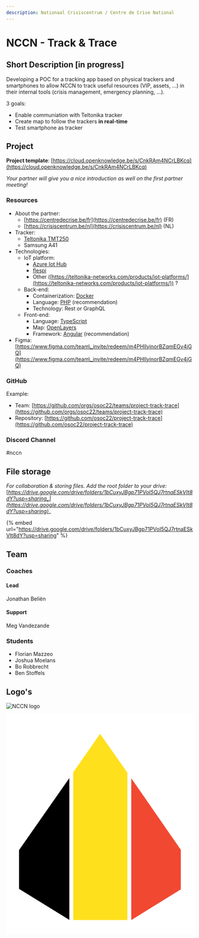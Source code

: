 ```yaml
---
description: Nationaal Crisiscentrum / Centre de Crise National
---
```


# NCCN - Track & Trace

## Short Description \[in progress]

Developing a POC for a tracking app based on physical trackers and smartphones to allow NCCN to track useful resources (VIP, assets, ...) in their internal tools (crisis management, emergency planning, ...).

3 goals:

* Enable communiation with Teltonika tracker
* Create map to follow the trackers **in real-time**
* Test smartphone as tracker

## Project

**Project template**: [https://cloud.openknowledge.be/s/CnkRAm4NCrLBKcq](https://cloud.openknowledge.be/s/CnkRAm4NCrLBKcq)

_Your partner will give you a nice introduction as well on the first partner meeting!_

### Resources

* About the partner:&#x20;
  * [https://centredecrise.be/fr](https://centredecrise.be/fr) (FR)&#x20;
  * [https://crisiscentrum.be/nl](https://crisiscentrum.be/nl) (NL)
* Tracker:
  * [Teltonika TMT250](https://teltonika-mobility.com/product/mini-tracker-easy/)
  * Samsung A41
* Technologies:
  * IoT platform:
    * [Azure Iot Hub](https://azure.microsoft.com/en-us/services/iot-hub/#overview)
    * [flespi](https://flespi.com/)
    * Other ([https://teltonika-networks.com/products/iot-platforms/](https://teltonika-networks.com/products/iot-platforms/)) ?
  * Back-end:&#x20;
    * Containerization: [Docker](https://www.docker.com/)
    * Language: [PHP](https://www.php.net/) (recommendation)
    * Technology: Rest or GraphQL
  * Front-end:
    * Language: [TypeScript](https://www.typescriptlang.org/)
    * Map: [OpenLayers](https://openlayers.org/)
    * Framework: [Angular](https://angular.io/) (recommendation)
* Figma: [https://www.figma.com/team\_invite/redeem/m4PHlIyinorBZqmEGv4jGQ](https://www.figma.com/team\_invite/redeem/m4PHlIyinorBZqmEGv4jGQ)

### GitHub

Example:

* Team: [https://github.com/orgs/osoc22/teams/project-track-trace](https://github.com/orgs/osoc22/teams/project-track-trace)
* Repository: [https://github.com/osoc22/project-track-trace](https://github.com/osoc22/project-track-trace)

### **Discord Channel**

\#nccn

## File storage

_For collaboration & storing files. Add the root folder to your drive:_ [_https://drive.google.com/drive/folders/1bCuxyJBgp71PVoI5QJ7rtnaESkVIt8dY?usp=sharing_](https://drive.google.com/drive/folders/1bCuxyJBgp71PVoI5QJ7rtnaESkVIt8dY?usp=sharing)__

{% embed url="https://drive.google.com/drive/folders/1bCuxyJBgp71PVoI5QJ7rtnaESkVIt8dY?usp=sharing" %}

## Team

### Coaches

#### Lead

Jonathan Beliën

#### Support

Meg Vandezande

### Students

* Florian Mazzeo
* Joshua Moelans
* Bo Robbrecht
* Ben Stoffels

## Logo's

![NCCN logo](../.gitbook/assets/Symbool\_kleur\_transparant.png)

![Paragon project logo](../.gitbook/assets/logo-par-1.svg)
